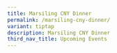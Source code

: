 ```yaml
---
title: Marsiling CNY Dinner
permalink: /marsiling-cny-dinner/
variant: tiptap
description: Marsiling CNY Dinner
third_nav_title: Upcoming Events
---
```

